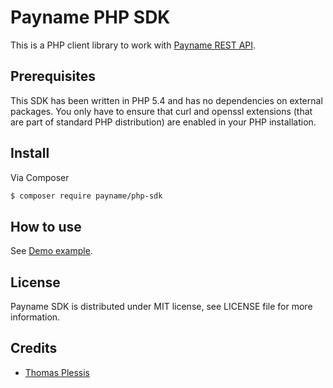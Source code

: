 # Payname PHP SDK
This is a PHP client library to work with
[Payname REST API](https://api.payname.fr/documentation/).


## Prerequisites
This SDK has been written in PHP 5.4 and has no dependencies on external packages.
You only have to ensure that curl and openssl extensions (that are part of
standard PHP distribution) are enabled in your PHP installation.

## Install
Via Composer

``` bash
$ composer require payname/php-sdk
```


## How to use
See [Demo example](/demo/index.php).

## License
Payname SDK is distributed under MIT license, see LICENSE file for more information.

## Credits
- [Thomas Plessis](https://github.com/tplessis)
